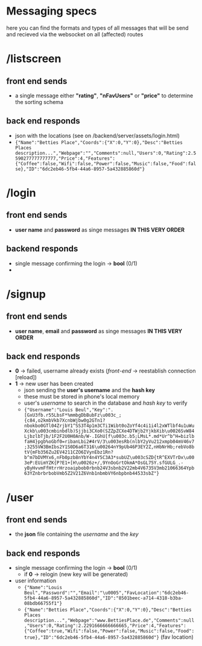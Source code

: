 # Messaging specs 

here you can find the formats and types of all messages 
that will be send and recieved via the websocket on all (affected) routes  

# /listscreen 

## front end sends 
* a single message either **"rating"**, **"nFavUsers"** or **"price"** to determine the sorting schema

## back end responds

* json with the locations (see on /backend/server/assets/login.html)
* `{"Name":"Betties Place","Coords":{"X":0,"Y":0},"Desc":"Betties Places description...","Webpage":"","Comments":null,"Users":0,"Rating":2.5590277777777777,"Price":4,"Features":{"Coffee":false,"Wifi":false,"Power":false,"Music":false,"Food":false},"ID":"6dc2eb46-5fb4-44a6-8957-5a432885860d"}`

# /login 

## front end sends

* **user name** and **password** as singe messages **IN THIS VERY ORDER** 

## backend responds 

* single message confirming the login -> **bool** (0/1)
* 

# /signup

## front end sends

* **user name**, **email** and **password** as singe messages **IN THIS VERY ORDER** 

## back end responds 
* **0** -> failed, username already exists (*front-end* -> reestablish connection [reload])
* **1** -> new user has been created 
    * json sending the **user's username** and the **hash key** 
    * these must be stored in phone's local memory 
    * user's *username* to search in the database and *hash key* to verify
    * `{"Username":"Louis Beul","Key":".[GxU3fb.r55LbsF*%mmbgDbBubFz\u003c_;{c84,o2kmbVkb7XcnbWjbw0g2GTn1?nbokbo0GTl04ZrjbY1^SS3T4p1m3CTi1Wibt0oZoYf4c4i1i4l2xWTlbf4u1uWuXckb\u003cmbinbdlb)Sjjbi3CXo0(SZZpZCXe4DTWjb2YjkbXib\u0026SvW84LjbzlbTjb/1F2F2U0H0Anb/W-.IGhU[f\u003c.b5;LMsL*.md*Ur^b^H=bizlbfaH4}pgb%oGbf0=ribanLbi2#4rV/3\u003esRb(nlbY2yVu212xmpb04mV46v7;3255VW3BmIbs2Y1S0D6a6T316\u00264nY9pUb46P3EY2Z,nHbNrHb;rebVo8btV{mFb356Zu2EV4211CZO6IVynEbz1Rn?b^m7bDVMYx6,nFb0pzb8nYbY4n4Y5C3A3*subUZ\u003cSZD{tR^EXVTrDx\u003eP:EUimYZK{P?E1+[H\u0026z+/,9YnOoGrtOkmA*OsGL75Y.sfGULG_.-yByHvvmFfHtrrHrzoaipbob0rbnb24V3sbnb2V22mb4V6735V3mb21066364Ypb63YZnbrbrbobVmb5Z2V21Z6Vnb1nbmbVY6nbpbnb44533sbZ"}`


# /user

## front end sends 

* the **json** file containing the *username* and the *key*

## back end responds 

* single message confirming the login -> **bool** (0/1)
    * if **0** -> relogin (new key will be generated)
* user information
    * `{"Name":"Louis Beul","Password":"","Email":"\u0005","FavLocation":"6dc2eb46-5fb4-44a6-8957-5a432885860d","ID":"8501beec-a714-4318-b3ba-08bdb66755f1"}`
    * `{"Name":"Betties Place","Coords":{"X":0,"Y":0},"Desc":"Betties Places description...","Webpage":"www.BettiesPlace.de","Comments":null,"Users":0,"Rating":2.2291666666666665,"Price":4,"Features":{"Coffee":true,"Wifi":false,"Power":false,"Music":false,"Food":true},"ID":"6dc2eb46-5fb4-44a6-8957-5a432885860d"}` (fav location)
